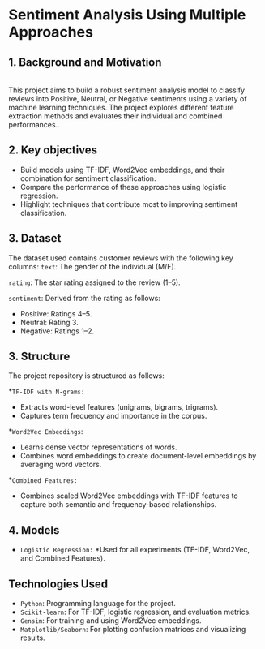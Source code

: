 # Sentiment Analysis Using Multiple Approaches



## 1. Background and Motivation
<br />
This project aims to build a robust sentiment analysis model to classify reviews into Positive, Neutral, or Negative sentiments using a variety of machine learning techniques. 
The project explores different feature extraction methods and evaluates their individual and combined performances..
<br />

## 2. Key objectives

* Build models using TF-IDF, Word2Vec embeddings, and their combination for sentiment classification.
* Compare the performance of these approaches using logistic regression.
* Highlight techniques that contribute most to improving sentiment classification.

## 3. Dataset

The dataset used contains customer reviews with the following key columns:
`text`: The gender of the individual (M/F).

`rating`: The star rating assigned to the review (1–5).

`sentiment`: Derived from the rating as follows:
* Positive: Ratings 4–5.
* Neutral: Rating 3.
* Negative: Ratings 1–2.


## 3. Structure
The project repository is structured as follows:

*`TF-IDF with N-grams:` 
 * Extracts word-level features (unigrams, bigrams, trigrams).
 * Captures term frequency and importance in the corpus.

*`Word2Vec Embeddings`:
  * Learns dense vector representations of words.
  * Combines word embeddings to create document-level embeddings by averaging word vectors.

*`Combined Features:`
  * Combines scaled Word2Vec embeddings with TF-IDF features to capture both semantic and frequency-based relationships.

## 4. Models
* `Logistic Regression:`
  *Used for all experiments (TF-IDF, Word2Vec, and Combined Features).
  
## Technologies Used
* `Python`: Programming language for the project.
* `Scikit-learn`: For TF-IDF, logistic regression, and evaluation metrics.
* `Gensim`: For training and using Word2Vec embeddings.
* `Matplotlib/Seaborn`: For plotting confusion matrices and visualizing results.
